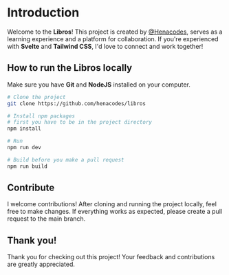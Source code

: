 # Introduction

Welcome to the **Libros**! This project is created by [@Henacodes](https://github.com/henacodes), serves as a learning experience and a platform for collaboration. If you're experienced with **Svelte** and **Tailwind CSS**, I'd love to connect and work together!

## How to run the Libros locally

Make sure you have **Git** and **NodeJS** installed on your computer.

```Bash
# Clone the project
git clone https://github.com/henacodes/libros

# Install npm packages
# first you have to be in the project directory
npm install

# Run
npm run dev

# Build before you make a pull request
npm run build
```

## Contribute

I welcome contributions! After cloning and running the project locally, feel free to make changes. If everything works as expected, please create a pull request to the main branch.

## Thank you!

Thank you for checking out this project! Your feedback and contributions are greatly appreciated.
